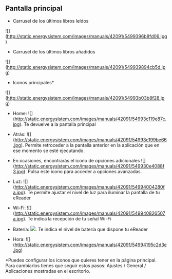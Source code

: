 ## Pantalla principal

- Carrusel de los últimos libros leídos

![] (http://static.energysistem.com/images/manuals/42091/5499396b8fd06.jpg)

- Carrusel de los últimos libros añadidos

![] (http://static.energysistem.com/images/manuals/42091/549939894cb5d.jpg)

- Iconos principales*

![] (http://static.energysistem.com/images/manuals/42091/54993b03b8f28.jpg)

- Home: ![] (http://static.energysistem.com/images/manuals/42091/54993c119e87c.jpg). Te devuelve a la pantalla principal

- Atrás: ![] (http://static.energysistem.com/images/manuals/42091/54993c199be66.jpg). Permite retroceder a la pantalla anterior en la aplicación que en ese momento se esté ejecutando.

- En ocasiones, encontrarás el icono de opciones adicionales ![] (http://static.energysistem.com/images/manuals/42091/549930e4088f3.jpg). Pulsa 
este icono para acceder a opciones avanzadas.

- Luz: ![] (http://static.energysistem.com/images/manuals/42091/54994004280fa.jpg). Te permite ajustar el nivel de luz para iluminar la pantalla de tu eReader

- Wi-Fi: ![] (http://static.energysistem.com/images/manuals/42091/549940826507a.jpg). Te indica la recepción de tu señal Wi-Fi

- Batería: ![](http://static.energysistem.com/images/manuals/42091/549940f9ab6fb.jpg). Te indica el nivel de batería que dispone tu eReader

- Hora: ![] (http://static.energysistem.com/images/manuals/42091/54994195c2d3e.jpg)

*Puedes configurar los iconos que quieres tener en la página principal. Para cambiarlos tienes que seguir estos pasos: Ajustes / General / Aplicaciones mostradas en el escritorio.
